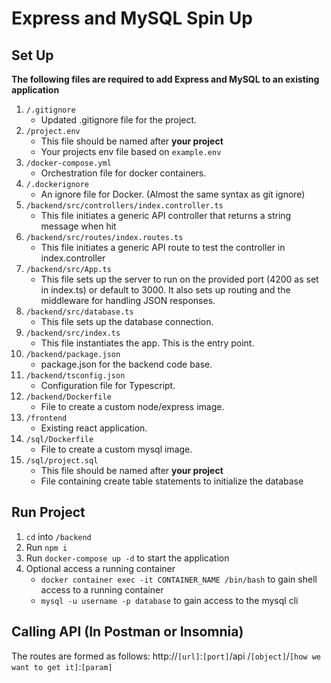 # Express and MySQL Spin Up
## Set Up
**The following files are required to add Express and MySQL to an existing application**
1. `/.gitignore`
    * Updated .gitignore file for the project. 
2. `/project.env`
    * This file should be named after **your project**
    *  Your projects env file based on `example.env`
3. `/docker-compose.yml`
    * Orchestration file for docker containers.
4. `/.dockerignore`
    * An ignore file for Docker. (Almost the same syntax as git ignore)
5. `/backend/src/controllers/index.controller.ts`
    * This file initiates a generic API controller that returns a string message when hit
6. `/backend/src/routes/index.routes.ts`
    * This file initiates a generic API route to test the controller in index.controller
7. `/backend/src/App.ts`
    * This file sets up the server to run on the provided port (4200 as set in index.ts) or default to 3000. It also sets up routing and the middleware for handling JSON responses.
8. `/backend/src/database.ts`
    * This file sets up the database connection.
9. `/backend/src/index.ts`
    * This file instantiates the app. This is the entry point.
10. `/backend/package.json`
    * package.json for the backend code base.
11. `/backend/tsconfig.json`
    * Configuration file for Typescript.
12. `/backend/Dockerfile`
    * File to create a custom node/express image. 
13. `/frontend` 
    * Existing react application.
14. `/sql/Dockerfile`
    * File to create a custom mysql image.
15. `/sql/project.sql`
    * This file should be named after **your project**
    * File containing create table statements to initialize the database
## Run Project
1. `cd` into `/backend`
2. Run `npm i`
3. Run `docker-compose up -d` to start the application
4.  Optional access a running container
    * `docker container exec -it CONTAINER_NAME /bin/bash` to gain shell access to a running container 
    * `mysql -u username -p database` to gain access to the mysql cli
## Calling API (In Postman or Insomnia)
The routes are formed as follows:
http://`[url]`:`[port]`/api /`[object]`/`[how we want to get it]`:`[param]`
